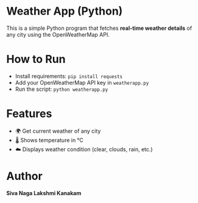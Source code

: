 # Weather App (Python)

This is a simple Python program that fetches **real-time weather details** of any city using the OpenWeatherMap API.

# How to Run
- Install requirements: `pip install requests`  
- Add your OpenWeatherMap API key in `weatherapp.py`  
- Run the script: `python weatherapp.py`

# Features
- 🌍 Get current weather of any city  
- 🌡️ Shows temperature in °C  
- ☁️ Displays weather condition (clear, clouds, rain, etc.)

# Author
**Siva Naga Lakshmi Kanakam**

